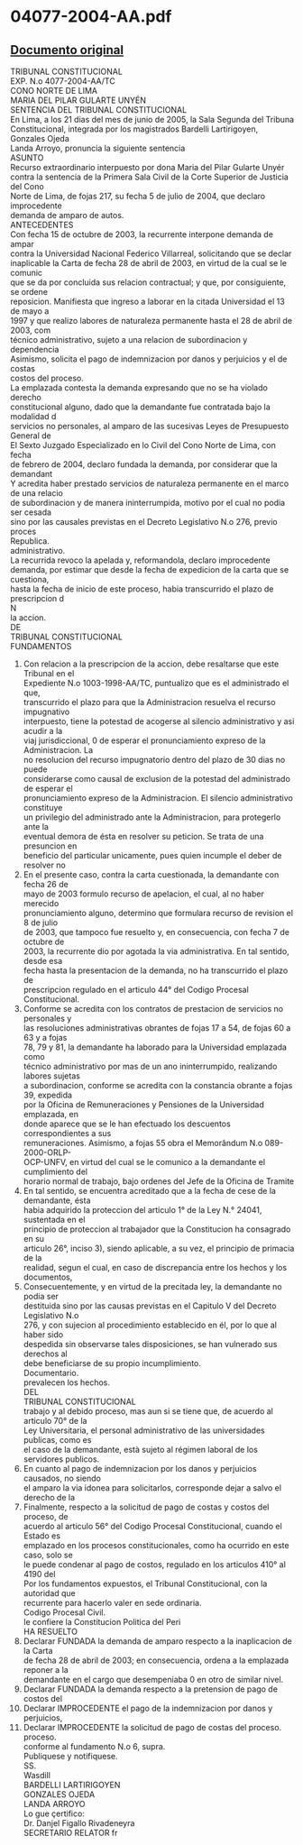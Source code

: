 
04077-2004-AA.pdf
=================
  
[Documento original](https://tc.gob.pe/jurisprudencia/2005/04077-2004-AA.pdf)  
---  
TRIBUNAL CONSTITUCIONAL  
EXP. N.o 4077-2004-AA/TC  
CONO NORTE DE LIMA  
MARIA DEL PILAR GULARTE UNYÉN  
SENTENCIA DEL TRIBUNAL CONSTITUCIONAL  
En Lima, a los 21 dias del mes de junio de 2005, la Sala Segunda del Tribuna  
Constitucional, integrada por los magistrados Bardelli Lartirigoyen, Gonzales Ojeda  
Landa Arroyo, pronuncia la siguiente sentencia  
ASUNTO  
Recurso extraordinario interpuesto por dona Maria del Pilar Gularte Unyér  
contra la sentencia de la Primera Sala Civil de la Corte Superior de Justicia del Cono  
Norte de Lima, de fojas 217, su fecha 5 de julio de 2004, que declaro improcedente  
demanda de amparo de autos.  
ANTECEDENTES  
Con fecha 15 de octubre de 2003, la recurrente interpone demanda de ampar  
contra la Universidad Nacional Federico Villarreal, solicitando que se declar  
inaplicable la Carta de fecha 28 de abril de 2003, en virtud de la cual se le comunic  
que se da por concluida sus relacion contractual; y que, por consiguiente, se ordene  
reposicion. Manifiesta que ingreso a laborar en la citada Universidad el 13 de mayo a  
1997 y que realizo labores de naturaleza permanente hasta el 28 de abril de 2003, com  
técnico administrativo, sujeto a una relacion de subordinacion y dependencia  
Asimismo, solicita el pago de indemnizacion por danos y perjuicios y el de costas  
costos del proceso.  
La emplazada contesta la demanda expresando que no se ha violado derecho  
constitucional alguno, dado que la demandante fue contratada bajo la modalidad d  
servicios no personales, al amparo de las sucesivas Leyes de Presupuesto General de  
El Sexto Juzgado Especializado en lo Civil del Cono Norte de Lima, con fecha  
de febrero de 2004, declaro fundada la demanda, por considerar que la demandant  
Y acredita haber prestado servicios de naturaleza permanente en el marco de una relacio  
de subordinacion y de manera ininterrumpida, motivo por el cual no podia ser cesada  
sino por las causales previstas en el Decreto Legislativo N.o 276, previo proces  
Republica.  
administrativo.  
La recurrida revoco la apelada y, reformandola, declaro improcedente  
demanda, por estimar que desde la fecha de expedicion de la carta que se cuestiona,  
hasta la fecha de inicio de este proceso, habia transcurrido el plazo de prescripcion d  
N  
la accion.  
DE  
TRIBUNAL CONSTITUCIONAL  
FUNDAMENTOS  
1. Con relacion a la prescripcion de la accion, debe resaltarse que este Tribunal en el  
Expediente N.o 1003-1998-AA/TC, puntualizo que es el administrado el que,  
transcurrido el plazo para que la Administracion resuelva el recurso impugnativo  
interpuesto, tiene la potestad de acogerse al silencio administrativo y asi acudir a la  
viaj jurisdiccional, 0 de esperar el pronunciamiento expreso de la Administracion. La  
no resolucion del recurso impugnatorio dentro del plazo de 30 dias no puede  
considerarse como causal de exclusion de la potestad del administrado de esperar el  
pronunciamiento expreso de la Administracion. El silencio administrativo constituye  
un privilegio del administrado ante la Administracion, para protegerlo ante la  
eventual demora de ésta en resolver su peticion. Se trata de una presuncion en  
beneficio del particular unicamente, pues quien incumple el deber de resolver no  
2. En el presente caso, contra la carta cuestionada, la demandante con fecha 26 de  
mayo de 2003 formulo recurso de apelacion, el cual, al no haber merecido  
pronunciamiento alguno, determino que formulara recurso de revision el 8 de julio  
de 2003, que tampoco fue resuelto y, en consecuencia, con fecha 7 de octubre de  
2003, la recurrente dio por agotada la via administrativa. En tal sentido, desde esa  
fecha hasta la presentacion de la demanda, no ha transcurrido el plazo de  
prescripcion regulado en el articulo 44° del Codigo Procesal Constitucional.  
3. Conforme se acredita con los contratos de prestacion de servicios no personales y  
las resoluciones administrativas obrantes de fojas 17 a 54, de fojas 60 a 63 y a fojas  
78, 79 y 81, la demandante ha laborado para la Universidad emplazada como  
técnico administrativo por mas de un ano ininterrumpido, realizando labores sujetas  
a subordinacion, conforme se acredita con la constancia obrante a fojas 39, expedida  
por la Oficina de Remuneraciones y Pensiones de la Universidad emplazada, en  
donde aparece que se le han efectuado los descuentos correspondientes a sus  
remuneraciones. Asimismo, a fojas 55 obra el Memorândum N.o 089-2000-ORLP-  
OCP-UNFV, en virtud del cual se le comunico a la demandante el cumplimiento del  
horario normal de trabajo, bajo ordenes del Jefe de la Oficina de Tramite  
4. En tal sentido, se encuentra acreditado que a la fecha de cese de la demandante, ésta  
habia adquirido la proteccion del articulo 1° de la Ley N.° 24041, sustentada en el  
principio de proteccion al trabajador que la Constitucion ha consagrado en su  
articulo 26°, inciso 3), siendo aplicable, a su vez, el principio de primacia de la  
realidad, segun el cual, en caso de discrepancia entre los hechos y los documentos,  
5. Consecuentemente, y en virtud de la precitada ley, la demandante no podia ser  
destituida sino por las causas previstas en el Capitulo V del Decreto Legislativo N.o  
276, y con sujecion al procedimiento establecido en él, por lo que al haber sido  
despedida sin observarse tales disposiciones, se han vulnerado sus derechos al  
debe beneficiarse de su propio incumplimiento.  
Documentario.  
prevalecen los hechos.  
DEL  
TRIBUNAL CONSTITUCIONAL  
trabajo y al debido proceso, mas aun si se tiene que, de acuerdo al articulo 70° de la  
Ley Universitaria, el personal administrativo de las universidades publicas, como es  
el caso de la demandante, està sujeto al régimen laboral de los servidores publicos.  
6. En cuanto al pago de indemnizacion por los danos y perjuicios causados, no siendo  
el amparo la via idonea para solicitarlos, corresponde dejar a salvo el derecho de la  
7. Finalmente, respecto a la solicitud de pago de costas y costos del proceso, de  
acuerdo al articulo 56° del Codigo Procesal Constitucional, cuando el Estado es  
emplazado en los procesos constitucionales, como ha ocurrido en este caso, solo se  
le puede condenar al pago de costos, regulado en los articulos 410° al 4190 del  
Por los fundamentos expuestos, el Tribunal Constitucional, con la autoridad que  
recurrente para hacerlo valer en sede ordinaria.  
Codigo Procesal Civil.  
le confiere la Constitucion Politica del Peri  
HA RESUELTO  
1. Declarar FUNDADA la demanda de amparo respecto a la inaplicacion de la Carta  
de fecha 28 de abril de 2003; en consecuencia, ordena a la emplazada reponer a la  
demandante en el cargo que desempeniaba 0 en otro de similar nivel.  
2. Declarar FUNDADA la demanda respecto a la pretension de pago de costos del  
3. Declarar IMPROCEDENTE el pago de la indemnizacion por danos y perjuicios,  
4. Declarar IMPROCEDENTE la solicitud de pago de costas del proceso.  
proceso.  
conforme al fundamento N.o 6, supra.  
Publiquese y notifiquese.  
SS.  
Wasdill  
BARDELLI LARTIRIGOYEN  
GONZALES OJEDA  
LANDA ARROYO  
Lo gue çertifico:  
Dr. Danjel Figallo Rivadeneyra  
SECRETARIO RELATOR fr